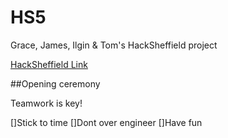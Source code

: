 # HS5
Grace, James, Ilgin & Tom's HackSheffield project

[HackSheffield Link](https://hacksheffield.co/)

##Opening ceremony 

Teamwork is key!

[]Stick to time
[]Dont over engineer
[]Have fun

